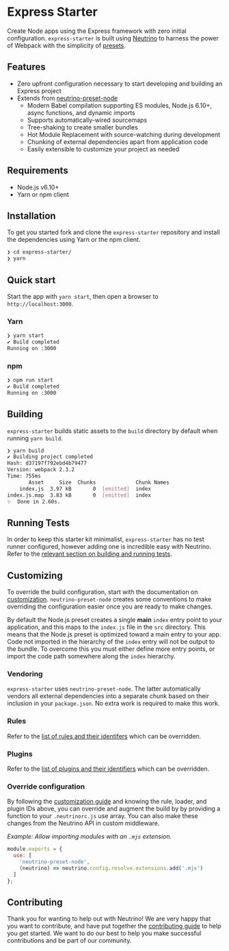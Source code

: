 # Express Starter

Create Node apps using the Express framework with zero initial configuration. `express-starter` is built using [Neutrino](https://github.com/mozilla-neutrino/neutrino-dev) to harness the power of Webpack with the simplicity of [presets](https://neutrino.js.org/presets/). 
 
## Features

- Zero upfront configuration necessary to start developing and building an Express project
- Extends from [neutrino-preset-node](https://neutrino.js.org/presets/neutrino-preset-node/)
  - Modern Babel compilation supporting ES modules, Node.js 6.10+, async functions, and dynamic imports
  - Supports automatically-wired sourcemaps
  - Tree-shaking to create smaller bundles
  - Hot Module Replacement with source-watching during development
  - Chunking of external dependencies apart from application code
  - Easily extensible to customize your project as needed

## Requirements

- Node.js v6.10+
- Yarn or npm client

## Installation

To get you started fork and clone the `express-starter` repository and install the dependencies using Yarn or the npm client.

```bash
❯ cd express-starter/
❯ yarn
```

## Quick start

Start the app with `yarn start`, then open a browser to `http://localhost:3000`.

### Yarn

```bash
❯ yarn start
✔ Build completed
Running on :3000
```

### npm

```bash
❯ npm run start
✔ Build completed
Running on :3000
```

## Building

`express-starter` builds static assets to the `build` directory by default when running `yarn build`.

```bash
❯ yarn build
✔ Building project completed
Hash: d37197f792ebd4b79477
Version: webpack 2.3.2
Time: 755ms
       Asset     Size  Chunks             Chunk Names
    index.js  3.97 kB       0  [emitted]  index
index.js.map  3.83 kB       0  [emitted]  index
✨  Done in 2.60s.
```

## Running Tests

In order to keep this starter kit minimalist, `express-starter` has no test runner configured, however adding one is incredible easy with Neutrino. Refer to the [relevant section on building and running tests](https://neutrino.js.org/usage.html#building-and-running-tests). 

## Customizing

To override the build configuration, start with the documentation on [customization](https://neutrino.js.org/customization/). `neutrino-preset-node` creates some conventions to make overriding the configuration easier once you are ready to make changes.

By default the Node.js preset creates a single **main** `index` entry point to your application, and this maps to the `index.js` file in the `src` directory. This means that the Node.js preset is optimized toward a main entry to your app. Code not imported in the hierarchy of the `index` entry will not be output to the bundle. To overcome this you must either define more entry points, or import the code path somewhere along the `index` hierarchy.

### Vendoring

`express-starter` uses `neutrino-preset-node`. The latter automatically vendors all external dependencies into a separate chunk based on their inclusion in your `package.json`. No extra work is required to make this work.

### Rules

Refer to the [list of rules and their identifers](https://neutrino.js.org/presets/neutrino-preset-node/#rules) which can be overridden.

### Plugins

Refer to the [list of plugins and their identifiers](https://neutrino.js.org/presets/neutrino-preset-node/#plugins) which can be overridden.

### Override configuration

By following the [customization guide](https://neutrino.js.org/customization/) and knowing the rule, loader, and plugin IDs above, you can override and augment the build by by providing a function to your `.neutrinorc.js` use array. You can also make these changes from the Neutrino API in custom middleware.

_Example: Allow importing modules with an `.mjs` extension._

```js
module.exports = {
  use: [
    'neutrino-preset-node',
    (neutrino) => neutrino.config.resolve.extensions.add('.mjs')
  ]
};
```

## Contributing

Thank you for wanting to help out with Neutrino! We are very happy that you want to contribute, and have put together the [contributing guide](https://neutrino.js.org/contributing/#contributing) to help you get started. We want to do our best to help you make successful contributions and be part of our community.
